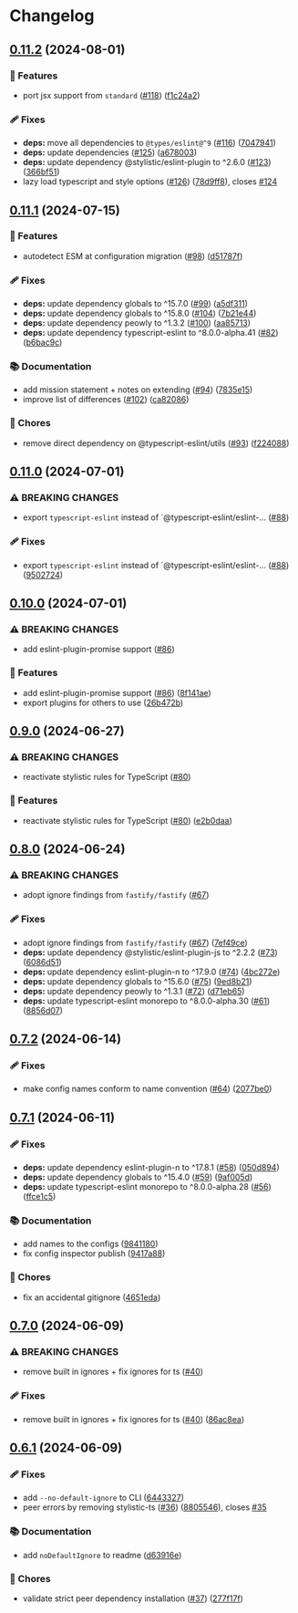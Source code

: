 # Changelog

## [0.11.2](https://github.com/neostandard/neostandard/compare/v0.11.1...v0.11.2) (2024-08-01)


### 🌟 Features

* port jsx support from `standard` ([#118](https://github.com/neostandard/neostandard/issues/118)) ([f1c24a2](https://github.com/neostandard/neostandard/commit/f1c24a2c5b80036e8c5506642994b224e62242d1))


### 🩹 Fixes

* **deps:** move all dependencies to `@types/eslint@^9` ([#116](https://github.com/neostandard/neostandard/issues/116)) ([7047941](https://github.com/neostandard/neostandard/commit/70479410ab9b03bb23195fcb7222102ddf9d3368))
* **deps:** update dependencies ([#125](https://github.com/neostandard/neostandard/issues/125)) ([a678003](https://github.com/neostandard/neostandard/commit/a678003cfb85a20db13e4a9b3fceab0fead90d14))
* **deps:** update dependency @stylistic/eslint-plugin to ^2.6.0 ([#123](https://github.com/neostandard/neostandard/issues/123)) ([366bf51](https://github.com/neostandard/neostandard/commit/366bf51b09fce95566f444b28b9d5b983e093473))
* lazy load typescript and style options ([#126](https://github.com/neostandard/neostandard/issues/126)) ([78d9ff8](https://github.com/neostandard/neostandard/commit/78d9ff878c2fc214d6b308b68dec0a015b89155b)), closes [#124](https://github.com/neostandard/neostandard/issues/124)

## [0.11.1](https://github.com/neostandard/neostandard/compare/v0.11.0...v0.11.1) (2024-07-15)


### 🌟 Features

* autodetect ESM at configuration migration ([#98](https://github.com/neostandard/neostandard/issues/98)) ([d51787f](https://github.com/neostandard/neostandard/commit/d51787fa40f9ca3e3d3e833876cd116260af3058))


### 🩹 Fixes

* **deps:** update dependency globals to ^15.7.0 ([#99](https://github.com/neostandard/neostandard/issues/99)) ([a5df311](https://github.com/neostandard/neostandard/commit/a5df311755401744c85f8ca968bb7856bc46b7a3))
* **deps:** update dependency globals to ^15.8.0 ([#104](https://github.com/neostandard/neostandard/issues/104)) ([7b21e44](https://github.com/neostandard/neostandard/commit/7b21e445e4dcde53cab6d32ffd50bedde92a38b0))
* **deps:** update dependency peowly to ^1.3.2 ([#100](https://github.com/neostandard/neostandard/issues/100)) ([aa85713](https://github.com/neostandard/neostandard/commit/aa857131d4ee9198246050b6e719bd691f19ba07))
* **deps:** update dependency typescript-eslint to ^8.0.0-alpha.41 ([#82](https://github.com/neostandard/neostandard/issues/82)) ([b6bac9c](https://github.com/neostandard/neostandard/commit/b6bac9c034b3ba22054f10f9dd3d5c6d2a2f11e1))


### 📚 Documentation

* add mission statement + notes on extending ([#94](https://github.com/neostandard/neostandard/issues/94)) ([7835e15](https://github.com/neostandard/neostandard/commit/7835e1578f847ba3f04557ab17b103be3e7b8537))
* improve list of differences ([#102](https://github.com/neostandard/neostandard/issues/102)) ([ca82086](https://github.com/neostandard/neostandard/commit/ca82086b73de1fd9d1bba6c1c088232db5908635))


### 🧹 Chores

* remove direct dependency on @typescript-eslint/utils ([#93](https://github.com/neostandard/neostandard/issues/93)) ([f224088](https://github.com/neostandard/neostandard/commit/f224088d5c16f094e09e8e3d7f1d93f0f49e3da8))

## [0.11.0](https://github.com/neostandard/neostandard/compare/v0.10.0...v0.11.0) (2024-07-01)


### ⚠ BREAKING CHANGES

* export `typescript-eslint` instead of `@typescript-eslint/eslint-… ([#88](https://github.com/neostandard/neostandard/issues/88))

### 🩹 Fixes

* export `typescript-eslint` instead of `@typescript-eslint/eslint-… ([#88](https://github.com/neostandard/neostandard/issues/88)) ([9502724](https://github.com/neostandard/neostandard/commit/95027247e9975b54f694aae5e16f529eca912219))

## [0.10.0](https://github.com/neostandard/neostandard/compare/v0.9.0...v0.10.0) (2024-07-01)


### ⚠ BREAKING CHANGES

* add eslint-plugin-promise support ([#86](https://github.com/neostandard/neostandard/issues/86))

### 🌟 Features

* add eslint-plugin-promise support ([#86](https://github.com/neostandard/neostandard/issues/86)) ([8f141ae](https://github.com/neostandard/neostandard/commit/8f141ae3d3c968092875f6a4f6bab41ffdbdbceb))
* export plugins for others to use ([26b472b](https://github.com/neostandard/neostandard/commit/26b472b52b32d704f60f12bfb228692f2f74b2f6))

## [0.9.0](https://github.com/neostandard/neostandard/compare/v0.8.0...v0.9.0) (2024-06-27)


### ⚠ BREAKING CHANGES

* reactivate stylistic rules for TypeScript ([#80](https://github.com/neostandard/neostandard/issues/80))

### 🌟 Features

* reactivate stylistic rules for TypeScript ([#80](https://github.com/neostandard/neostandard/issues/80)) ([e2b0daa](https://github.com/neostandard/neostandard/commit/e2b0daabc6e29f82fac957233eac83ecff9326c3))

## [0.8.0](https://github.com/neostandard/neostandard/compare/v0.7.2...v0.8.0) (2024-06-24)


### ⚠ BREAKING CHANGES

* adopt ignore findings from `fastify/fastify` ([#67](https://github.com/neostandard/neostandard/issues/67))

### 🩹 Fixes

* adopt ignore findings from `fastify/fastify` ([#67](https://github.com/neostandard/neostandard/issues/67)) ([7ef49ce](https://github.com/neostandard/neostandard/commit/7ef49ce98b5efc86aa8397d17e7350d5d5daaf43))
* **deps:** update dependency @stylistic/eslint-plugin-js to ^2.2.2 ([#73](https://github.com/neostandard/neostandard/issues/73)) ([6086d51](https://github.com/neostandard/neostandard/commit/6086d512d6dc2bca121c36e91f5c7d27d4cf6c01))
* **deps:** update dependency eslint-plugin-n to ^17.9.0 ([#74](https://github.com/neostandard/neostandard/issues/74)) ([4bc272e](https://github.com/neostandard/neostandard/commit/4bc272eb971dd771aacc0bc01ce5f7a8617b2a50))
* **deps:** update dependency globals to ^15.6.0 ([#75](https://github.com/neostandard/neostandard/issues/75)) ([9ed8b21](https://github.com/neostandard/neostandard/commit/9ed8b21f80ed2e43fd4b7358ff89833fe8ae5509))
* **deps:** update dependency peowly to ^1.3.1 ([#72](https://github.com/neostandard/neostandard/issues/72)) ([d71eb65](https://github.com/neostandard/neostandard/commit/d71eb652a48e1493db77e4cbd87d029e3be36511))
* **deps:** update typescript-eslint monorepo to ^8.0.0-alpha.30 ([#61](https://github.com/neostandard/neostandard/issues/61)) ([8856d07](https://github.com/neostandard/neostandard/commit/8856d074ec1145bc8d19ce65627fe7ee69c3d969))

## [0.7.2](https://github.com/neostandard/neostandard/compare/v0.7.1...v0.7.2) (2024-06-14)


### 🩹 Fixes

* make config names conform to name convention ([#64](https://github.com/neostandard/neostandard/issues/64)) ([2077be0](https://github.com/neostandard/neostandard/commit/2077be04b56d3d8d425b166187e99249469fd5de))

## [0.7.1](https://github.com/neostandard/neostandard/compare/v0.7.0...v0.7.1) (2024-06-11)


### 🩹 Fixes

* **deps:** update dependency eslint-plugin-n to ^17.8.1 ([#58](https://github.com/neostandard/neostandard/issues/58)) ([050d894](https://github.com/neostandard/neostandard/commit/050d894d3f3fc5f62c07723dbce56bf5a781d887))
* **deps:** update dependency globals to ^15.4.0 ([#59](https://github.com/neostandard/neostandard/issues/59)) ([9af005d](https://github.com/neostandard/neostandard/commit/9af005df8e299ecc9274d8dce18156032a2a84e4))
* **deps:** update typescript-eslint monorepo to ^8.0.0-alpha.28 ([#56](https://github.com/neostandard/neostandard/issues/56)) ([ffce1c5](https://github.com/neostandard/neostandard/commit/ffce1c5ff96c8b0784d15ef1852c57361af6a51a))


### 📚 Documentation

* add names to the configs ([9841180](https://github.com/neostandard/neostandard/commit/9841180d0711cb1824f391c3f502436c47166658))
* fix config inspector publish ([9417a88](https://github.com/neostandard/neostandard/commit/9417a886e3b2ca0c224debbe9bface1b1f163941))


### 🧹 Chores

* fix an accidental gitignore ([4651eda](https://github.com/neostandard/neostandard/commit/4651edaea24aa24068c2145c597b8fe39ea66c4b))

## [0.7.0](https://github.com/neostandard/neostandard/compare/v0.6.1...v0.7.0) (2024-06-09)


### ⚠ BREAKING CHANGES

* remove built in ignores + fix ignores for ts ([#40](https://github.com/neostandard/neostandard/issues/40))

### 🩹 Fixes

* remove built in ignores + fix ignores for ts ([#40](https://github.com/neostandard/neostandard/issues/40)) ([86ac8ea](https://github.com/neostandard/neostandard/commit/86ac8ea53263958cdd0744ff7032ce6638e6c7d4))

## [0.6.1](https://github.com/neostandard/neostandard/compare/v0.6.0...v0.6.1) (2024-06-09)


### 🩹 Fixes

* add `--no-default-ignore` to CLI ([6443327](https://github.com/neostandard/neostandard/commit/64433273ce8c292a4337b2c2422f6c1dd078c07b))
* peer errors by removing stylistic-ts ([#36](https://github.com/neostandard/neostandard/issues/36)) ([8805546](https://github.com/neostandard/neostandard/commit/8805546e678035c97906da98544ead37e8dfee57)), closes [#35](https://github.com/neostandard/neostandard/issues/35)


### 📚 Documentation

* add `noDefaultIgnore` to readme ([d63916e](https://github.com/neostandard/neostandard/commit/d63916e695a0600ead47d0dbe008c2b7b3d51cda))


### 🧹 Chores

* validate strict peer dependency installation ([#37](https://github.com/neostandard/neostandard/issues/37)) ([277f17f](https://github.com/neostandard/neostandard/commit/277f17f455efe754b6c2a70930d0e35238495d87))
